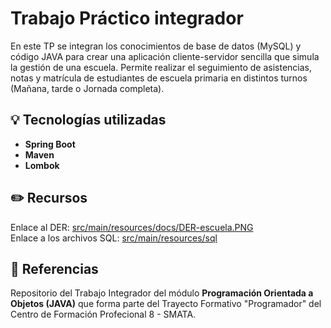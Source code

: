 # Trabajo Práctico integrador

En este TP se integran los conocimientos de base de datos (MySQL) y código JAVA para crear una aplicación cliente-servidor sencilla que simula la gestión de una escuela. Permite realizar el seguimiento de asistencias, notas y matrícula de estudiantes de escuela primaria en distintos turnos (Mañana, tarde o Jornada completa).

## 💡 Tecnologías utilizadas
- **Spring Boot**
- **Maven**
- **Lombok**


## ✏️ Recursos
Enlace al DER: [src/main/resources/docs/DER-escuela.PNG](https://github.com/Pablo-Gularte/pablogularte-tpintegrador/blob/main/src/main/resources/docs/DER-escuela.PNG)  
Enlace a los archivos SQL: [src/main/resources/sql](https://github.com/Pablo-Gularte/pablogularte-tpintegrador/tree/main/src/main/resources/sql)


## 📔 Referencias
Repositorio del Trabajo Integrador del módulo **Programación Orientada a Objetos (JAVA)** que forma parte del Trayecto Formativo "Programador" del Centro de Formación Profecional 8 - SMATA.
